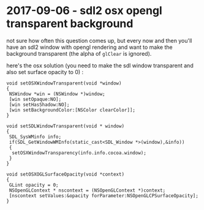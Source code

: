# 2017-09-06 - sdl2 osx opengl transparent background

not sure how often this question comes up, but every now and then you'll have an sdl2 window with opengl rendering and want to make the background transparent (the alpha of `glClear` is ignored).

here's the osx solution (you need to make the sdl window transparent and also set surface opacity to 0) :

```obj-c
void setOSXWindowTransparent(void *window)
{
 NSWindow *win = (NSWindow *)window;
 [win setOpaque:NO];
 [win setHasShadow:NO];
 [win setBackgroundColor:[NSColor clearColor]];
}

void setSDLWindowTransparent(void * window)
{
 SDL_SysWMinfo info;
 if(SDL_GetWindowWMInfo(static_cast<SDL_Window *>(window),&info))
 {
  setOSXWindowTransparency(info.info.cocoa.window);
 }
}

void setOSXOGLSurfaceOpacity(void *context)
{
 GLint opacity = 0;
 NSOpenGLContext * nscontext = (NSOpenGLContext *)context;
 [nscontext setValues:&opacity forParameter:NSOpenGLCPSurfaceOpacity];
}
```
